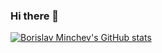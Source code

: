 ### Hi there 👋

[![Borislav Minchev's GitHub stats](https://github-readme-stats.vercel.app/api?username=borislavminchev)](https://github.com/anuraghazra/github-readme-stats)
<!--
**borislavminchev/borislavminchev** is a ✨ _special_ ✨ repository because its `README.md` (this file) appears on your GitHub profile.

Here are some ideas to get you started:

- 🔭 I’m currently working on ...
- 🌱 I’m currently learning ...
- 👯 I’m looking to collaborate on ...
- 🤔 I’m looking for help with ...
- 💬 Ask me about ...
- 📫 How to reach me: ...
- 😄 Pronouns: ...
- ⚡ Fun fact: ...
-->
